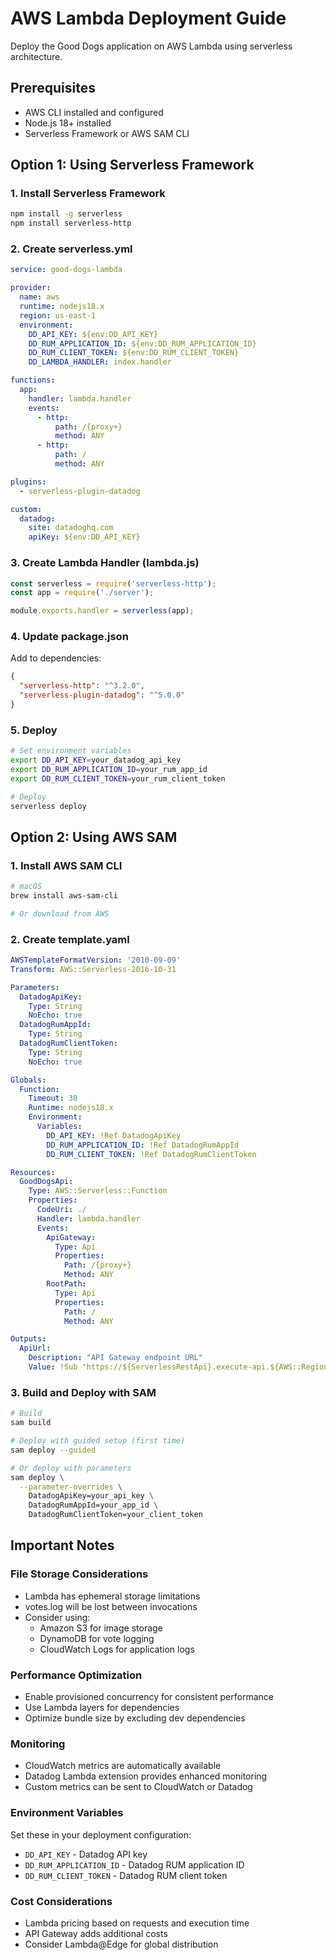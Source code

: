# AWS Lambda Deployment Guide

Deploy the Good Dogs application on AWS Lambda using serverless architecture.

## Prerequisites
- AWS CLI installed and configured
- Node.js 18+ installed
- Serverless Framework or AWS SAM CLI

## Option 1: Using Serverless Framework

### 1. Install Serverless Framework
```bash
npm install -g serverless
npm install serverless-http
```

### 2. Create serverless.yml
```yaml
service: good-dogs-lambda

provider:
  name: aws
  runtime: nodejs18.x
  region: us-east-1
  environment:
    DD_API_KEY: ${env:DD_API_KEY}
    DD_RUM_APPLICATION_ID: ${env:DD_RUM_APPLICATION_ID}
    DD_RUM_CLIENT_TOKEN: ${env:DD_RUM_CLIENT_TOKEN}
    DD_LAMBDA_HANDLER: index.handler

functions:
  app:
    handler: lambda.handler
    events:
      - http:
          path: /{proxy+}
          method: ANY
      - http:
          path: /
          method: ANY

plugins:
  - serverless-plugin-datadog

custom:
  datadog:
    site: datadoghq.com
    apiKey: ${env:DD_API_KEY}
```

### 3. Create Lambda Handler (lambda.js)
```javascript
const serverless = require('serverless-http');
const app = require('./server');

module.exports.handler = serverless(app);
```

### 4. Update package.json
Add to dependencies:
```json
{
  "serverless-http": "^3.2.0",
  "serverless-plugin-datadog": "^5.0.0"
}
```

### 5. Deploy
```bash
# Set environment variables
export DD_API_KEY=your_datadog_api_key
export DD_RUM_APPLICATION_ID=your_rum_app_id
export DD_RUM_CLIENT_TOKEN=your_rum_client_token

# Deploy
serverless deploy
```

## Option 2: Using AWS SAM

### 1. Install AWS SAM CLI
```bash
# macOS
brew install aws-sam-cli

# Or download from AWS
```

### 2. Create template.yaml
```yaml
AWSTemplateFormatVersion: '2010-09-09'
Transform: AWS::Serverless-2016-10-31

Parameters:
  DatadogApiKey:
    Type: String
    NoEcho: true
  DatadogRumAppId:
    Type: String
  DatadogRumClientToken:
    Type: String
    NoEcho: true

Globals:
  Function:
    Timeout: 30
    Runtime: nodejs18.x
    Environment:
      Variables:
        DD_API_KEY: !Ref DatadogApiKey
        DD_RUM_APPLICATION_ID: !Ref DatadogRumAppId
        DD_RUM_CLIENT_TOKEN: !Ref DatadogRumClientToken

Resources:
  GoodDogsApi:
    Type: AWS::Serverless::Function
    Properties:
      CodeUri: ./
      Handler: lambda.handler
      Events:
        ApiGateway:
          Type: Api
          Properties:
            Path: /{proxy+}
            Method: ANY
        RootPath:
          Type: Api
          Properties:
            Path: /
            Method: ANY

Outputs:
  ApiUrl:
    Description: "API Gateway endpoint URL"
    Value: !Sub "https://${ServerlessRestApi}.execute-api.${AWS::Region}.amazonaws.com/Prod/"
```

### 3. Build and Deploy with SAM
```bash
# Build
sam build

# Deploy with guided setup (first time)
sam deploy --guided

# Or deploy with parameters
sam deploy \
  --parameter-overrides \
    DatadogApiKey=your_api_key \
    DatadogRumAppId=your_app_id \
    DatadogRumClientToken=your_client_token
```

## Important Notes

### File Storage Considerations
- Lambda has ephemeral storage limitations
- votes.log will be lost between invocations
- Consider using:
  - Amazon S3 for image storage
  - DynamoDB for vote logging
  - CloudWatch Logs for application logs

### Performance Optimization
- Enable provisioned concurrency for consistent performance
- Use Lambda layers for dependencies
- Optimize bundle size by excluding dev dependencies

### Monitoring
- CloudWatch metrics are automatically available
- Datadog Lambda extension provides enhanced monitoring
- Custom metrics can be sent to CloudWatch or Datadog

### Environment Variables
Set these in your deployment configuration:
- `DD_API_KEY` - Datadog API key
- `DD_RUM_APPLICATION_ID` - Datadog RUM application ID  
- `DD_RUM_CLIENT_TOKEN` - Datadog RUM client token

### Cost Considerations
- Lambda pricing based on requests and execution time
- API Gateway adds additional costs
- Consider Lambda@Edge for global distribution
